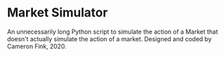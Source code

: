 # Market Simulator
An unnecessarily long Python script to simulate the action of a Market that doesn't actually simulate the action of a market.
Designed and coded by Cameron Fink, 2020.
